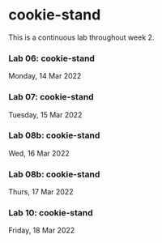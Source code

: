 # cookie-stand
This is a continuous lab throughout week 2.

### Lab 06: cookie-stand

Monday, 14 Mar 2022

### Lab 07: cookie-stand

Tuesday, 15 Mar 2022 

### Lab 08b: cookie-stand

Wed, 16 Mar 2022

### Lab 08b: cookie-stand

Thurs, 17 Mar 2022

### Lab 10: cookie-stand

Friday, 18 Mar 2022
